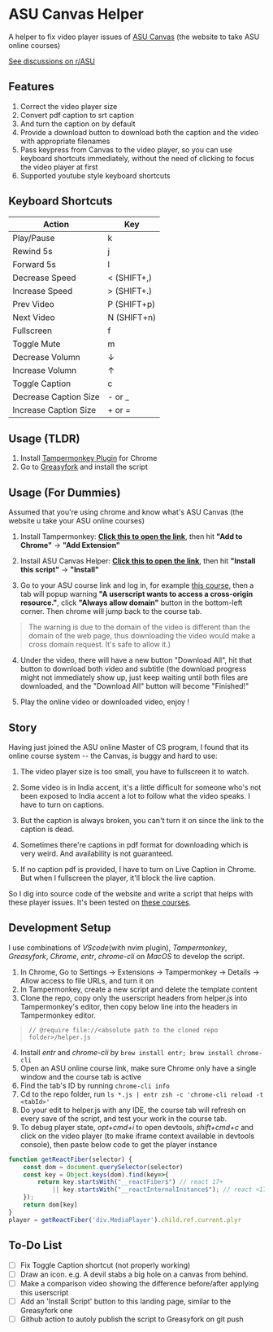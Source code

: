 # ASU Canvas Helper

A helper to fix video player issues of [ASU Canvas](https://asuce.instructure.com/) (the website to take ASU online courses)

[See discussions on r/ASU](https://www.reddit.com/r/ASU/comments/ukvuai/i_wrote_a_plugin_to_fix_the_damn_canvas/)

## Features
1. Correct the video player size
2. Convert pdf caption to srt caption
3. And turn the caption on by default
4. Provide a download button to download both the caption and the video with appropriate filenames
5. Pass keypress from Canvas to the video player, so you can use keyboard shortcuts immediately, without the need of clicking to focus the video player at first
6. Supported youtube style keyboard shortcuts

## Keyboard Shortcuts
| Action                | Key         |
| --------------------- | ----------- |
| Play/Pause            | k           |
| Rewind 5s             | j           |
| Forward 5s            | l           |
| Decrease Speed        | < (SHIFT+,) |
| Increase Speed        | > (SHIFT+.) |
| Prev Video            | P (SHIFT+p) |
| Next Video            | N (SHIFT+n) |
| Fullscreen            | f           |
| Toggle Mute           | m           |
| Decrease Volumn       | ↓           |
| Increase Volumn       | ↑           |
| Toggle Caption        | c           |
| Decrease Caption Size | - or _      |
| Increase Caption Size | + or =      |

## Usage (TLDR)
1. Install [Tampermonkey Plugin](https://chrome.google.com/webstore/detail/tampermonkey/dhdgffkkebhmkfjojejmpbldmpobfkfo) for Chrome 
2. Go to [Greasyfork](https://greasyfork.org/en/scripts/444645-asu-canvas-helper) and install the script

## Usage (For Dummies)
Assumed that you're using chrome and know what's ASU Canvas (the website u take your ASU online courses)

1. Install Tampermonkey: **[Click this to open the link](https://chrome.google.com/webstore/detail/tampermonkey/dhdgffkkebhmkfjojejmpbldmpobfkfo)**, then hit **"Add to Chrome"** -> **"Add Extension"**

2. Install ASU Canvas Helper: **[Click this to open the link](https://greasyfork.org/en/scripts/444645-asu-canvas-helper)**, then hit **"Install this script"** -> **"Install"**

3. Go to your ASU course link and log in, for example [this course](https://asuce.instructure.com/courses/2567/pages/2-dot-3-leftmost-and-rightmost-derivations?module_item_id=126914), then a tab will popup warning **"A userscript wants to access a cross-origin resource."**, click **"Always allow domain"** button in the bottom-left corner. Then chrome will jump back to the course tab. 
> The warning is due to the domain of the video is different than the domain of the web page, thus downloading the video would make a cross domain request. It's safe to allow it.)

4. Under the video, there will have a new button "Download All", hit that button to download both video and subtitle (the download progress might not immediately show up, just keep waiting until both files are downloaded, and the "Download All" button will become "Finished!"

5. Play the online video or downloaded video, enjoy !

## Story
Having just joined the ASU online Master of CS program, I found that its online course system -- the Canvas, is buggy and hard to use:

1. The video player size is too small, you have to fullscreen it to watch.

2. Some video is in India accent, it's a little difficult for someone who's not been exposed to India accent a lot to follow what the video speaks. I have to turn on captions.

3. But the caption is always broken, you can't turn it on since the link to the caption is dead.

4. Sometimes there're captions in pdf format for downloading which is very weird. And availability is not guaranteed.

5. If no caption pdf is provided, I have to turn on Live Caption in Chrome. But when I fullscreen the player, it'll block the live caption.

So I dig into source code of the website and write a script that helps with these player issues. It's been tested on [these courses](https://courses.cpe.asu.edu/browse/mcs).

## Development Setup
I use combinations of *VScode*(with nvim plugin), *Tampermonkey*, *Greasyfork*, *Chrome*, *entr*, *chrome-cli* on *MacOS* to develop the script.

1. In Chrome, Go to Settings -> Extensions -> Tampermonkey -> Details -> Allow access to file URLs, and turn it on
2. In Tampermonkey, create a new script and delete the template content
3. Clone the repo, copy only the userscript headers from helper.js into Tampermonkey's editor, then copy below line into the headers in Tampermonkey editor. 
> `// @require file://<absolute path to the cloned repo folder>/helper.js`
4. Install *entr* and *chrome-cli* by `brew install entr; brew install chrome-cli`
4. Open an ASU online course link, make sure Chrome only have a single window and the course tab is active
5. Find the tab's ID by running `chrome-cli info`
6. Cd to the repo folder, run `ls *.js | entr zsh -c 'chrome-cli reload -t <tabId>'`
7. Do your edit to helper.js with any IDE, the course tab will refresh on every save of the script, and test your work in the course tab.
8. To debug player state, *opt+cmd+i* to open devtools, *shift+cmd+c* and click on the video player (to make iframe context available in devtools console), then paste below code to get the player instance
```js
function getReactFiber(selector) {
    const dom = document.querySelector(selector)
    const key = Object.keys(dom).find(key=>{
        return key.startsWith("__reactFiber$") // react 17+
            || key.startsWith("__reactInternalInstance$"); // react <17
    });
    return dom[key]
}
player = getReactFiber('div.MediaPlayer').child.ref.current.plyr
```

## To-Do List
- [ ] Fix Toggle Caption shortcut (not properly working)
- [ ] Draw an icon. e.g. A devil stabs a big hole on a canvas from behind.
- [ ] Make a comparison video showing the difference before/after applying this userscript
- [ ] Add an 'Install Script' button to this landing page, similar to the Greasyfork one
- [ ] Github action to autoly publish the script to Greasyfork on git push